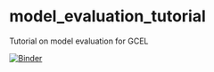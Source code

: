 # model_evaluation_tutorial
Tutorial on model evaluation for GCEL


[![Binder](https://mybinder.org/badge_logo.svg)](https://mybinder.org/v2/gh/vmyrgiotis/model_evaluation_tutorial/master?filepath=model_evaluation_notebook.ipynb)
